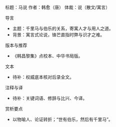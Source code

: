 标题：马说
作者：韩愈（唐）
体裁：说（散文/寓言）

导言
- 主题：千里马与伯乐的关系，寄寓人才与用人之道。
- 背景：寓言式论说，锋芒直指时弊与识才之难。

版本与推荐
- 《韩昌黎集》点校本、中华书局版。

文本
- 待补：权威底本核对后录全文。

注释与译
- 待补：关键词语、修辞与比兴、今译。

赏析要点
- 以物喻人、论证转折；“世有伯乐，然后有千里马”。